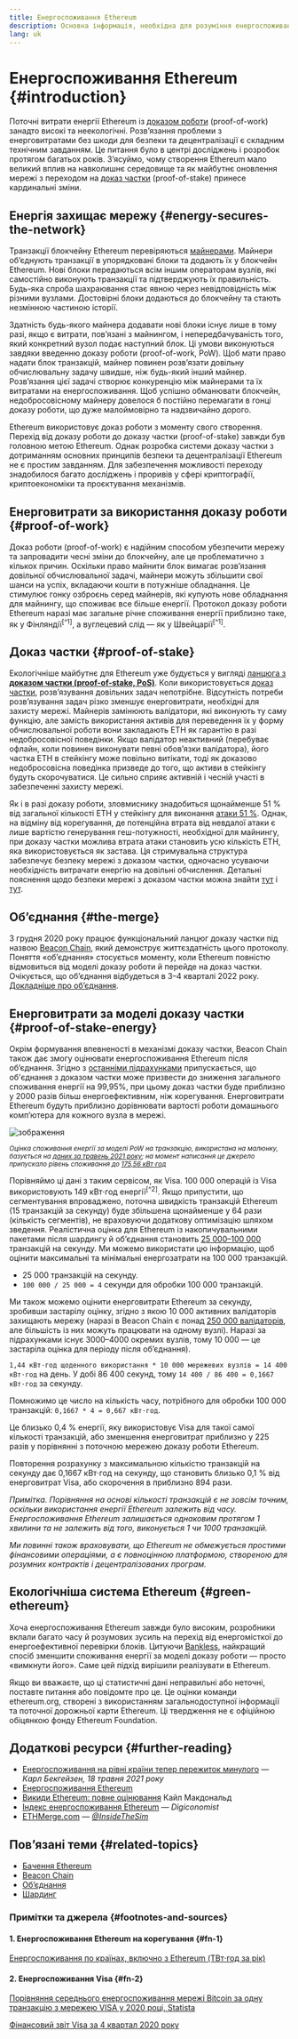 ```yaml
---
title: Енергоспоживання Ethereum
description: Основна інформація, необхідна для розуміння енергоспоживання Ethereum.
lang: uk
---
```


# Енергоспоживання Ethereum {#introduction}

Поточні витрати енергії Ethereum із [доказом роботи](/developers/docs/consensus-mechanisms/#proof-of-work) (proof-of-work) занадто високі та неекологічні. Розв’язання проблеми з енерговитратами без шкоди для безпеки та децентралізації є складним технічним завданням. Це питання було в центрі досліджень і розробок протягом багатьох років. З’ясуймо, чому створення Ethereum мало великий вплив на навколишнє середовище та як майбутнє оновлення мережі з переходом на [доказ частки](/developers/docs/consensus-mechanisms/pos) (proof-of-stake) принесе кардинальні зміни.

## Енергія захищає мережу {#energy-secures-the-network}

Транзакції блокчейну Ethereum перевіряються [майнерами](/developers/docs/consensus-mechanisms/pow/mining). Майнери об’єднують транзакції в упорядковані блоки та додають їх у блокчейн Ethereum. Нові блоки передаються всім іншим операторам вузлів, які самостійно виконують транзакції та підтверджують їх правильність. Будь-яка спроба шахраювання стає явною через невідповідність між різними вузлами. Достовірні блоки додаються до блокчейну та стають незмінною частиною історії.

Здатність будь-якого майнера додавати нові блоки існує лише в тому разі, якщо є витрати, пов’язані з майнингом, і непередбачуваність того, який конкретний вузол подає наступний блок. Ці умови виконуються завдяки введенню доказу роботи (proof-of-work, PoW). Щоб мати право надати блок транзакцій, майнер повинен розв’язати довільну обчислювальну задачу швидше, ніж будь-який інший майнер. Розв’язання цієї задачі створює конкуренцію між майнерами та їх витратами на енергоспоживання. Щоб успішно обманювати блокчейн, недобросовісному майнеру довелося б постійно перемагати в гонці доказу роботи, що дуже малоймовірно та надзвичайно дорого.

Ethereum використовує доказ роботи з моменту свого створення. Перехід від доказу роботи до доказу частки (proof-of-stake) завжди був головною метою Ethereum. Однак розробка системи доказу частки з дотриманням основних принципів безпеки та децентралізації Ethereum не є простим завданням. Для забезпечення можливості переходу знадобилося багато досліджень і проривів у сфері криптографії, криптоекономіки та проєктування механізмів.

## Енерговитрати за використання доказу роботи {#proof-of-work}

Доказ роботи (proof-of-work) є надійним способом убезпечити мережу та запровадити чесні зміни до блокчейну, але це проблематично з кількох причин. Оскільки право майнити блок вимагає розв’язання довільної обчислювальної задачі, майнери можуть збільшити свої шанси на успіх, вкладаючи кошти в потужніше обладнання. Це стимулює гонку озброєнь серед майнерів, які купують нове обладнання для майнингу, що споживає все більше енергії. Протокол доказу роботи Ethereum наразі має загальне річне споживання енергії приблизно таке, як у Фінляндії<sup>[^1]</sup>, а вуглецевий слід — як у Швейцарії<sup>[^1]</sup>.

## Доказ частки {#proof-of-stake}

Екологічніше майбутнє для Ethereum уже будується у вигляді [ланцюга з **доказом частки (proof-of-stake, PoS)**](/roadmap/beacon-chain/). Коли використовується [доказ частки](/developers/docs/consensus-mechanisms/pos/), розв’язування довільних задач непотрібне. Відсутність потреби розв’язування задач різко зменшує енерговитрати, необхідні для захисту мережі. Майнерів замінюють валідатори, які виконують ту саму функцію, але замість використання активів для переведення їх у форму обчислювальної роботи вони закладають ETH як гарантію в разі недобросовісної поведінки. Якщо валідатор неактивний (перебуває офлайн, коли повинен виконувати певні обов’язки валідатора), його частка ETH в стейкінгу може повільно витікати, тоді як доказово недобросовісна поведінка призведе до того, що активи в стейкінгу будуть скорочуватися. Це сильно сприяє активній і чесній участі в забезпеченні захисту мережі.

Як і в разі доказу роботи, зловмиснику знадобиться щонайменше 51 % від загальної кількості ETH у стейкінгу для виконання [атаки 51 %](/glossary/#51-attack). Однак, на відміну від корегування, де потенційна втрата від невдалої атаки є лише вартістю генерування геш-потужності, необхідної для майнингу, при доказу частки можлива втрата атаки становить усю кількість ETH, яка використовується як застава. Ця стримувальна структура забезпечує безпеку мережі з доказом частки, одночасно усуваючи необхідність витрачати енергію на довільні обчислення. Детальні пояснення щодо безпеки мережі з доказом частки можна знайти [тут](/developers/docs/consensus-mechanisms/pos/) і [тут](https://vitalik.ca/general/2017/12/31/pos_faq.html).

## Об’єднання {#the-merge}

З грудня 2020 року працює функціональний ланцюг доказу частки під назвою [Beacon Chain](/roadmap/beacon-chain/), який демонструє життєздатність цього протоколу. Поняття «об’єднання» стосується моменту, коли Ethereum повністю відмовиться від моделі доказу роботи й перейде на доказ частки. Очікується, що об’єднання відбудеться в 3–4 кварталі 2022 року. [Докладніше про об’єднання](/roadmap/merge/).

## Енерговитрати за моделі доказу частки {#proof-of-stake-energy}

Окрім формування впевненості в механізмі доказу частки, Beacon Chain також дає змогу оцінювати енергоспоживання Ethereum після об’єднання. Згідно з [останніми підрахунками](https://blog.ethereum.org/2021/05/18/country-power-no-more/) припускається, що об'єднання з доказом частки може призвести до зниження загального споживання енергії на 99,95%, при цьому доказ частки буде приблизно у 2000 разів більш енергоефективним, ніж корегування. Енерговитрати Ethereum будуть приблизно дорівнювати вартості роботи домашнього комп’ютера для кожного вузла в мережі.

![зображення](energy_use_per_transaction.png)

<p style={{textAlign: "center"}}><small><i>Оцінка споживання енергії за моделі PoW на транзакцію, використана на малюнку, базується на <a href="https://blog.ethereum.org/2021/05/18/country-power-no-more/" target="_blank" rel="noopener noreferrer">даних за травень 2021 року</a>; на момент написання це джерело припускало рівень споживання до <a href="https://digiconomist.net/ethereum-energy-consumption" target="_blank" rel="noopener noreferrer">175,56 кВт⋅год</a></i></small></p>

Порівняймо ці дані з таким сервісом, як Visa. 100 000 операцій із Visa використовують 149 кВт⋅год енергії<sup>[^2]</sup>. Якщо припустити, що сегментування впроваджено, поточна швидкість транзакцій Ethereum (15 транзакцій за секунду) буде збільшена щонайменше у 64 рази (кількість сегментів), не враховуючи додаткову оптимізацію шляхом зведення. Реалістична оцінка для Ethereum із накопичувальними пакетами після шардингу й об’єднання становить [25 000–100 000](https://twitter.com/VitalikButerin/status/1312905884549300224?s=20) транзакцій на секунду. Ми можемо використати цю інформацію, щоб оцінити максимальні та мінімальні енергозатрати на 100 000 транзакцій.

- 25 000 транзакцій на секунду.
- `100 000 / 25 000 = 4` секунди для обробки 100 000 транзакцій.

Ми також можемо оцінити енерговитрати Ethereum за секунду, зробивши застарілу оцінку, згідно з якою 10 000 активних валідаторів захищають мережу (наразі в Beacon Chain є понад [250 000 валідаторів](https://beaconscan.com/), але більшість із них можуть працювати на одному вузлі). Наразі за підрахунками існує 3000–4000 окремих вузлів, тому 10 000 — це застаріла оцінка для періоду після об’єднання).

`1,44 кВт⋅год щоденного використання * 10 000 мережевих вузлів = 14 400 кВт⋅год` на день. У добі 86 400 секунд, тому `14 400 / 86 400 = 0,1667 кВт⋅год` за секунду.

Помножимо це число на кількість часу, потрібного для обробки 100 000 транзакцій: `0,1667 * 4 = 0,667 кВт⋅год`.

Це близько 0,4 % енергії, яку використовує Visa для такої самої кількості транзакцій, або зменшення енерговитрат приблизно у 225 разів у порівнянні з поточною мережею доказу роботи Ethereum.

Повторення розрахунку з максимальною кількістю транзакцій на секунду дає 0,1667 кВт⋅год на секунду, що становить близько 0,1 % від енерговитрат Visa, або скорочення в приблизно 894 рази.

_Примітка. Порівняння на основі кількості транзакцій є не зовсім точним, оскільки використання енергії Ethereum залежить від часу. Енергоспоживання Ethereum залишається однаковим протягом 1 хвилини та не залежить від того, виконується 1 чи 1000 транзакцій._

_Ми повинні також враховувати, що Ethereum не обмежується простими фінансовими операціями, а є повноцінною платформою, створеною для розумних контрактів і децентралізованих програм._

## Екологічніша система Ethereum {#green-ethereum}

Хоча енергоспоживання Ethereum завжди було високим, розробники вклали багато часу й розумових зусиль на перехід від енергомісткої до енергоефективної перевірки блоків. Цитуючи [Bankless](http://podcast.banklesshq.com/), найкращий спосіб зменшити споживання енергії за моделі доказу роботи — просто «вимкнути його». Саме цей підхід вирішили реалізувати в Ethereum.

<InfoBanner emoji=":evergreen_tree:">
  Якщо ви вважаєте, що ці статистичні дані неправильні або неточні, поставте питання або повідомте про це. Це оцінки команди ethereum.org, створені з використанням загальнодоступної інформації та поточної дорожньої карти Ethereum. Ці твердження не є офіційною обіцянкою фонду Ethereum Foundation.
</InfoBanner>

## Додаткові ресурси {#further-reading}

- [Енергоспоживання на рівні країни тепер пережиток минулого](https://blog.ethereum.org/2021/05/18/country-power-no-more/) — _Карл Бекгейзен, 18 травня 2021 року_
- [Енергоспоживання Ethereum](https://mirror.xyz/jmcook.eth/ODpCLtO4Kq7SCVFbU4He8o8kXs418ZZDTj0lpYlZkR8)
- [Викиди Ethereum: повне оцінювання](https://kylemcdonald.github.io/ethereum-emissions/) Кайл Макдональд
- [Індекс енергоспоживання Ethereum](https://digiconomist.net/ethereum-energy-consumption/) — _Digiconomist_
- [ETHMerge.com](https://ethmerge.com/) — *[@InsideTheSim](https://twitter.com/InsideTheSim)*

## Пов’язані теми {#related-topics}

- [Бачення Ethereum](/roadmap/vision/)
- [Beacon Chain](/roadmap/beacon-chain)
- [Об’єднання](/roadmap/merge/)
- [Шардинг](/roadmap/beacon-chain/)

### Примітки та джерела {#footnotes-and-sources}

#### 1. Енергоспоживання Ethereum на корегування {#fn-1}

[Енергоспоживання по країнах, включно з Ethereum (ТВт⋅год за рік)](https://digiconomist.net/ethereum-energy-consumption)

#### 2. Енергоспоживання Visa {#fn-2}

[Порівняння середнього енергоспоживання мережі Bitcoin за одну транзакцію з мережею VISA у 2020 році, Statista](https://www.statista.com/statistics/881541/bitcoin-energy-consumption-transaction-comparison-visa/)

[Фінансовий звіт Visa за 4 квартал 2020 року](https://s1.q4cdn.com/050606653/files/doc_financials/2020/q4/Visa-Inc.-Q4-2020-Operational-Performance-Data.pdf)
